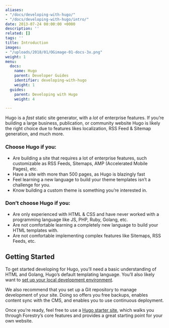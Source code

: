 ```yaml
---
aliases:
- "/docs/developing-with-hugo/"
- "/docs/developing-with-hugo/intro/"
date: 2013-07-24 00:00:00 +0000
description: ''
related: []
tags: ''
title: Introduction
images:
- "/uploads/2018/01/OGimage-01-docs-3x.png"
weight: 1
menu:
  docs:
    name: Hugo
    parent: Developer Guides
    identifier: developing-with-hugo
    weight: 1
  guides:
    parent: Developing with Hugo
    weight: 4

---
```

Hugo is a *fast* static site generator, with a *lot* of enterprise features. If you’re building a large business, publication, or community website Hugo is likely the right choice due to features likes localization, RSS Feed & Sitemap generation, and much more.

### Choose Hugo if you:

* Are building a site that requires a lot of enterprise features, such customizable as RSS Feeds, Sitemaps, AMP (Accelerated Mobile Pages), etc.
* Have a site with more than 500 pages, as Hugo is blazingly fast
* Feel learning a new language to build your theme templates isn’t a challenge for you.
* Know building a custom theme is something you’re interested in.

### Don’t choose Hugo if you:

* Are only experienced with HTML & CSS and have never worked with a programming language like JS, PHP, Ruby, Golang, etc.
* Are not comfortable learning a completely new language to build your HTML templates with.
* Are not comfortable implementing complex features like Sitemaps, RSS Feeds, etc.

## Getting Started
To get started developing for Hugo, you’ll need a basic understanding of HTML and Golang, Hugo’s default templating language. You’ll also likely want to [set up your local development environment][1].

We also recommend that you set up a Git repository to manage development of your site. Doing so offers you free backups, enables content sync with the CMS, and enables you to use continuous deployment.

Once you’re ready, feel free to use a [Hugo starter site](/starters/), which walks you through Forestry’s core features and provides a great starting point for your own website.

[1]:	/docs/guides/developing-with-hugo/local-development
